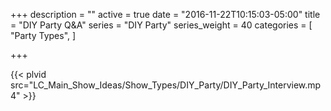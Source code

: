 +++
description = ""
active = true
date = "2016-11-22T10:15:03-05:00"
title = "DIY Party Q&A"
series = "DIY Party"
series_weight = 40
categories = [
  "Party Types",
]

+++

{{< plvid src="LC_Main_Show_Ideas/Show_Types/DIY_Party/DIY_Party_Interview.mp4" >}}
